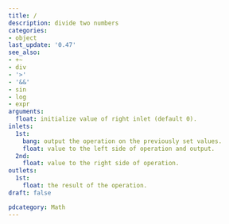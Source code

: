 ```yaml
---
title: /
description: divide two numbers
categories:
- object
last_update: '0.47'
see_also:
- +~
- div
- '>'
- '&&'
- sin
- log
- expr
arguments:
  float: initialize value of right inlet (default 0).
inlets:
  1st:
    bang: output the operation on the previously set values.
    float: value to the left side of operation and output.
  2nd:
    float: value to the right side of operation.
outlets:
  1st:
    float: the result of the operation.
draft: false

pdcategory: Math
---
```


